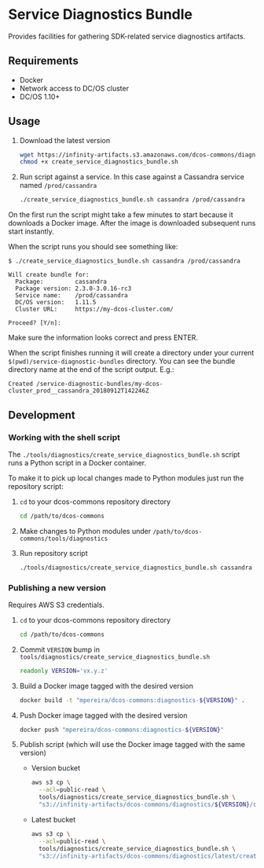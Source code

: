 # Service Diagnostics Bundle

Provides facilities for gathering SDK-related service diagnostics artifacts.

## Requirements
- Docker
- Network access to DC/OS cluster
- DC/OS 1.10+

## Usage

1. Download the latest version

   ```bash
   wget https://infinity-artifacts.s3.amazonaws.com/dcos-commons/diagnostics/latest/create_service_diagnostics_bundle.sh
   chmod +x create_service_diagnostics_bundle.sh
   ```

1. Run script against a service. In this case against a Cassandra service named
   `/prod/cassandra`

   ```bash
   ./create_service_diagnostics_bundle.sh cassandra /prod/cassandra
   ```

On the first run the script might take a few minutes to start because it
downloads a Docker image. After the image is downloaded subsequent runs start
instantly.

When the script runs you should see something like:
```
$ ./create_service_diagnostics_bundle.sh cassandra /prod/cassandra

Will create bundle for:
  Package:         cassandra
  Package version: 2.3.0-3.0.16-rc3
  Service name:    /prod/cassandra
  DC/OS version:   1.11.5
  Cluster URL:     https://my-dcos-cluster.com/

Proceed? [Y/n]:
```

Make sure the information looks correct and press ENTER.

When the script finishes running it will create a directory under your current
`$(pwd)/service-diagnostic-bundles` directory. You can see the bundle directory
name at the end of the script output. E.g.:
```
Created /service-diagnostic-bundles/my-dcos-cluster_prod__cassandra_20180912T142246Z
```

## Development

### Working with the shell script
The `./tools/diagnostics/create_service_diagnostics_bundle.sh` script runs a
Python script in a Docker container.

To make it to pick up local changes made to Python modules just run the
repository script:

1. `cd` to your dcos-commons repository directory
   ```bash
   cd /path/to/dcos-commons
   ```

1. Make changes to Python modules under `/path/to/dcos-commons/tools/diagnostics`

1. Run repository script
   ```bash
   ./tools/diagnostics/create_service_diagnostics_bundle.sh cassandra /prod/cassandra
   ```

### Publishing a new version

Requires AWS S3 credentials.

1. `cd` to your dcos-commons repository directory

   ```bash
   cd /path/to/dcos-commons
   ```

1. Commit `VERSION` bump in `tools/diagnostics/create_service_diagnostics_bundle.sh`

   ```bash
   readonly VERSION='vx.y.z'
   ```

1. Build a Docker image tagged with the desired version

   ```bash
   docker build -t "mpereira/dcos-commons:diagnostics-${VERSION}" .
   ```

1. Push Docker image tagged with the desired version

   ```bash
   docker push "mpereira/dcos-commons:diagnostics-${VERSION}"
   ```

1. Publish script (which will use the Docker image tagged with the same version)

   * Version bucket

     ```bash
     aws s3 cp \
       --acl=public-read \
       tools/diagnostics/create_service_diagnostics_bundle.sh \
       "s3://infinity-artifacts/dcos-commons/diagnostics/${VERSION}/create_service_diagnostics_bundle.sh"
     ```

   * Latest bucket

     ```bash
     aws s3 cp \
       --acl=public-read \
       tools/diagnostics/create_service_diagnostics_bundle.sh \
       "s3://infinity-artifacts/dcos-commons/diagnostics/latest/create_service_diagnostics_bundle.sh"
     ```

